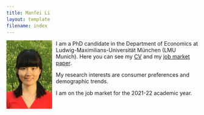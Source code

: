 ```yaml
---
title: Manfei Li
layout: template
filename: index
--- 
```


<img title="Potrait Manfei Li" alt="Potrait Manfei Li" align="left" src="img/portrait_manfei_li.jpg" style="height: 180px; width:120px; float:left; padding-right:10px; padding-bottom:10px;">I am a PhD candidate in the Department of Economics at Ludwig-Maximilians-Universität München (LMU Munich). Here you can see my [CV](download/cv_manfei_li.pdf 'cv_manfei_li.pdf') and my [job market paper](download/jmp_manfei_li.pdf 'jmp_manfei_li.pdf').

My research interests are consumer preferences and demographic trends.

I am on the job market for the 2021-22 academic year. 
